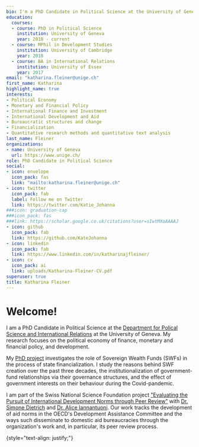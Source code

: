 ```yaml
---
bio: I'm a PhD Candidate in Political Science at the University of Geneva. My fields of research are the political economy of finance and development. 
education:
  courses:
  - course: PhD in Political Science
    institution: University of Geneva
    year: 2018 - current
  - course: MPhil in Development Studies
    institution: University of Cambridge
    year: 2018
  - course: BA in International Relations
    institution: University of Essex
    year: 2017
email: "katharina.fleiner@unige.ch"
first_name: Katharina
highlight_name: true
interests:
- Political Economy
- Monetary and Financial Policy
- International Finance and Investment
- International Development and Aid
- Bureaucratic structures and change
- Financialization
- Quantitative research methods and quantitative text analysis
last_name: Fleiner
organizations:
- name: University of Geneva
  url: https://www.unige.ch/
role: PhD Candidate in Political Science
social:
- icon: envelope
  icon_pack: fas
  link: "mailto:katharina.fleiner@unige.ch"
- icon: twitter
  icon_pack: fab
  label: Follow me on Twitter
  link: https://twitter.com/Katie_Johanna
###icon: graduation-cap
###icon_pack: fas
###link: https://scholar.google.co.uk/citations?user=sIwtMXoAAAAJ
- icon: github
  icon_pack: fab
  link: https://github.com/KateJohanna
- icon: linkedin
  icon_pack: fab
  link: https://www.linkedin.com/in/katharinajfleiner/
- icon: cv
  icon_pack: ai
  link: uploads/Katharina-Fleiner-CV.pdf
superuser: true
title: Katharina Fleiner
---
```


# Welcome!

I am a PhD Candidate in Political Science at the [Department for Polical Science and International Relations](https://www.unige.ch/sciences-societe/speri/) at the University of Geneva. My research focuses on the political economy of finance, monetary and financial policy, and development. 

My [PhD project](https://www.unige.ch/sciences-societe/speri/recherche/theses-de-doctorat/?theseID=1228&d=MTIz&m=dW5kZWZpbmVk&i=MTExLDQxNCwxMTcsNDAx&a=QUxM&s=dW5kZWZpbmVk) investigates the role of Sovereign Wealth Funds (SWFs) in the process of state financialization. I study the reasons behind SWF creation over the past three decades, the institutionalization of government-fund relationships via their governance structures, and the effect of government interests on their behaviour during the Covid-pandemic. 

I am part of the Swiss National Science Foundation project ["Evaluating the Pursuit of International Development Norms through Peer Review"](https://www.unige.ch/sciences-societe/speri/recherche/projets/?elemvalID=1078&d=MTIz&m=dW5kZWZpbmVk&i=NDE0LDExMSwxMTc=&a=QUxM&s=dW5kZWZpbmVk) with [Dr. Simone Dietrich](https://simone-dietrich.com/) and [Dr. Alice Iannantuoni](https://www.aliceiannantuoni.com/). Our work tracks the development of aid norms in the OECD's Development Assistance Committee and the ways such disseminate to domestic aid bureaucracies through the organization's work and, in particular, its peer review process. 


{style="text-align: justify;"}
